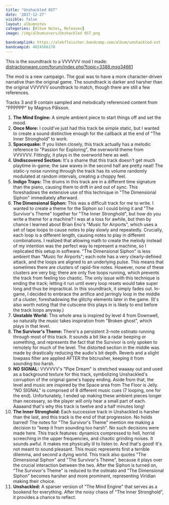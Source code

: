 ```yaml
---
title: "Unshackled OST"
date: '2017-12-27'
visible: false
layout: albumnotes
categories: [Album Notes, Releases]
image: /img/albumcovers/Unshackled OST.png

bandcamplink: https://alekfleischer.bandcamp.com/album/unshackled-ost
bandcampid: 4024566170
---
```

This is the soundtrack to a VVVVVV mod I made:
[distractionware.com/forum/index.php?topic=3388.msg34661](http://distractionware.com/forum/index.php?topic=3388.msg34661)

The mod is a new campaign. The goal was to have a more character-driven narrative than the original game. The soundtrack is darker and harsher than the original VVVVVV soundtrack to match, though there are still a few references.

Tracks 3 and 9 contain sampled and melodically referenced content from "PPPPPP" by Magnus Pålsson.

1. **The Mind Engine:** A simple ambient piece to start things off and set the mood.
2. **Once More:** I could've just had this track be simple static, but I wanted to create a sound distinctive enough for the callback at the end of "The Inner Stronghold" to work.
3. **Spacequake:** If you listen closely, this track actually has a melodic reference to "Passion for Exploring", the overworld theme from VVVVVV. Fittingly, it plays in the overworld here as well.
4. **Undiscovered Section:** It's a shame that this track doesn't get much playtime in-game; the saw waves in the second half are pretty neat! The static-y noise running through the track has its volume randomly modulated at random intervals, creating a choppy feel.
5. **Indigo Traps:** The drums in this track are in a different time signature than the piano, causing them to drift in and out of sync. This foreshadows the extensive use of this technique in "The Dimensional Siphon" immediately afterward.
6. **The Dimensional Siphon:** This was a difficult track for me to write. I wanted to create a theme for the Siphon so I could bring it and "The Survivor's Theme" together for "The Inner Stronghold", but how do you write a theme for a machine? I was at a loss for awhile, but then by chance I learned about Brian Eno's "Music for Airports", which uses a set of tape loops to cause notes to play slowly and repeatedly. Crucially, each loop is a different length, causing notes to play in different combinations. I realized that allowing math to create the melody instead of my intention was the perfect way to represent a machine, so I replicated this setup in software. "The Dimensional Siphon" is less ambient than "Music for Airports"; each note has a very clearly-defined attack, and the loops are aligned to an underlying pulse. This means that sometimes there are clusters of rapid-fire notes. However, none of these clusters are very big; there are only five loops running, which prevents the track from feeling too chaotic. The only issue with this technique is ending the track; letting it run until every loop resets would take super long and thus be impractical. In this soundtrack, it simply fades out. In-game, I decided to embrace the artifice and jarringly loop in the middle of a cluster, foreshadowing the glitchy elements later in the game. (It's also worth noting that the cutscene this plays in is likely to end before the track loops anyway.)
7. **Unstable World:** This whole area is inspired by level 4 from Downwell, so naturally the music takes inspiration from "Broken ghost", which plays in that level.
8. **The Survivor's Theme:** There's a persistent 3-note ostinato running through most of this track. It sounds a bit like a radar beeping or something, and represents the fact that the Survivor is only spoken to remotely for much of the level. The distorted section in the middle was made by drastically reducing the audio's bit depth. Reverb and a slight lowpass filter are applied AFTER the bitcrusher, keeping it from sounding too harsh.
9. **NO SIGNAL:** VVVVVV's "Pipe Dream" is stretched waaaay out and used as a background texture for this track, symbolizing Unshackled's corruption of the original game's happy ending. Aside from that, the level and music are inspired by the Space area from The Floor is Jelly. "NO SIGNAL" is comprised of 8 different music cues (7 looping, one for the end). Unfortunately, I ended up making these ambient pieces longer than necessary, so the player will only hear a small part of each. Aaaaand that's why this track is twelve and a half minutes long!
10. **The Inner Stronghold:** Each successive track in Unshackled is harsher than the last, and this track is the end of that progression. No holds barred! The notes for "The Survivor's Theme" mention me making a decision to "keep it from sounding too harsh". No such decisions were made here. This track features: dynamics compressed to hell, horrid screeching in the upper frequencies, and chaotic grinding noises. It sounds awful. It makes me physically ill to listen to. And that's good! It's not meant to sound pleasant. This music represents first a terrible dilemma, and second a dying world. This track also quotes "The Dimensional Siphon" and "The Survivor's Theme", because it plays over the crucial interaction between the two. After the Siphon is turned on, "The Survivor's Theme" is reduced to the ostinato and "The Dimensional Siphon" becomes harsher and more prominent, representing Viridian making their choice.
11. **Unshackled:** A sparser version of "The Mind Engine" that serves as a bookend for everything. After the noisy chaos of "The Inner Stronghold", it provides a chance to reflect.
